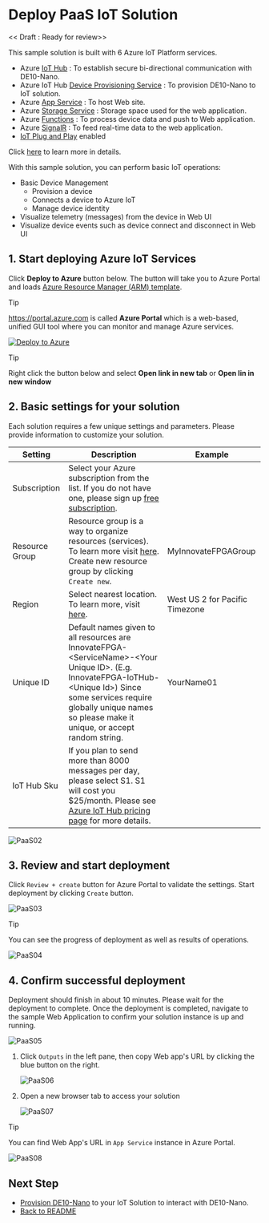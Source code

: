 # Deploy PaaS IoT Solution

<< Draft : Ready for review>>

This sample solution is built with 6 Azure IoT Platform services.

- Azure [IoT Hub](https://azure.microsoft.com/services/iot-hub/) : To establish secure bi-directional communication with DE10-Nano.
- Azure IoT Hub [Device Provisioning Service](https://docs.microsoft.com/azure/iot-dps/about-iot-dps) : To provision DE10-Nano to IoT solution.
- Azure [App Service](https://azure.microsoft.com/services/app-service/) : To host Web site.
- Azure [Storage Service](https://azure.microsoft.com/services/storage/blobs/) : Storage space used for the web application.
- Azure [Functions](https://azure.microsoft.com/services/functions/) : To process device data and push to Web application.
- Azure [SignalR](https://azure.microsoft.com/services/signalr-service/) : To feed real-time data to the web application.
- [IoT Plug and Play](https://aka.ms/iotpnp) enabled

Click [here](PaaS.md) to learn more in details.

With this sample solution, you can perform basic IoT operations:

- Basic Device Management  
  - Provision a device
  - Connects a device to Azure IoT
  - Manage device identity
- Visualize telemetry (messages) from the device in Web UI
- Visualize device events such as device connect and disconnect in Web UI  

## 1. Start deploying Azure IoT Services

Click **Deploy to Azure** button below.  The button will take you to Azure Portal and loads [Azure Resource Manager (ARM) template](https://docs.microsoft.com/azure/azure-resource-manager/templates/overview).

> [!TIP]  
> <https://portal.azure.com> is called **Azure Portal** which is a web-based, unified GUI tool where you can monitor and manage Azure services.

[![Deploy to Azure](https://aka.ms/deploytoazurebutton)](https://portal.azure.com/#create/Microsoft.Template/uri/https%3A%2F%2Fraw.githubusercontent.com%2Fdaisukeiot%2FInnovateFPGA2021%2Fmain%2Fazuredeploy.json)

> [!TIP]  
> Right click the button below and select **Open link in new tab** or **Open lin in new window**

## 2. Basic settings for your solution

Each solution requires a few unique settings and parameters.  Please provide information to customize your solution.

| Setting        | Description | Example|
|----------------|-------------|--------|
| Subscription   | Select your Azure subscription from the list.  If you do not have one, please sign up [free subscription](https://azure.microsoft.com/free/). | |
| Resource Group | Resource group is a way to organize resources (services).  To learn more visit [here](/azure/azure-resource-manager/management/manage-resource-groups-portal).  Create new resource group by clicking `Create new`.                                   | MyInnovateFPGAGroup            |
| Region         | Select nearest location.  To learn more, visit [here](https://azure.microsoft.com/global-infrastructure/geographies/#overview).                                                                                                                       | West US 2 for Pacific Timezone |
| Unique ID      | Default names given to all resources are InnovateFPGA-&lt;ServiceName&gt;-&lt;Your Unique ID&gt;.  (E.g. InnovateFPGA-IoTHub-&lt;Unique Id&gt;)  Since some services require globally unique names so please make it unique, or accept random string. | YourName01                     |
| IoT Hub Sku    | If you plan to send more than 8000 messages per day, please select S1.  S1 will cost you $25/month.  Please see [Azure IoT Hub pricing page](https://azure.microsoft.com/pricing/details/iot-hub/) for more details.                                  |                                |

![PaaS02](images/PaaS-02.png)

## 3. Review and start deployment

Click `Review + create` button for Azure Portal to validate the settings.  Start deployment by clicking `Create` button.

![PaaS03](images/PaaS-03.png)

> [!TIP]  
> You can see the progress of deployment as well as results of operations.
>
> ![PaaS04](images/PaaS-04.png)

## 4. Confirm successful deployment

Deployment should finish in about 10 minutes.  Please wait for the deployment to complete.
Once the deployment is completed, navigate to the sample Web Application to confirm your solution instance is up and running.

![PaaS05](images/PaaS-05.png)

1. Click `Outputs` in the left pane, then copy Web app's URL by clicking the blue button on the right.

    ![PaaS06](images/PaaS-06.png)

1. Open a new browser tab to access your solution

    ![PaaS07](images/PaaS-07.png)

> [!TIP]  
> You can find Web App's URL in `App Service` instance in Azure Portal.
>
> ![PaaS08](images/PaaS-08.png)

## Next Step

- [Provision DE10-Nano](PaaS-Instruction.md) to your IoT Solution to interact with DE10-Nano.  
- [Back to README](README.md)
